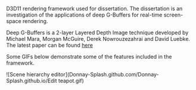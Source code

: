 D3D11 rendering framework used for dissertation.
The dissertation is an investigation of the applications of deep G-Buffers for real-time screen-space rendering.

Deep G-Buffers is a 2-layer Layered Depth Image technique developed by Michael Mara, Morgan McGuire, Derek Nowrouzezahrai and David Luebke. The latest paper can be found [here](http://graphics.cs.williams.edu/papers/DeepGBuffer16)

Some GIFs below demonstrate some of the features included in the framework.

![Scene hierarchy editor](Donnay-Splash.github.com/Donnay-Splash.github.io/Edit teapot.gif)
